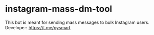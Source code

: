# instagram-mass-dm-tool
This bot is meant for sending mass messages to bulk Instagram users. Developer: https://t.me/pysmart
